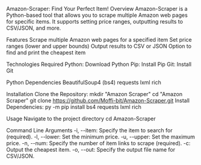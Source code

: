 
Amazon-Scraper: Find Your Perfect Item!
Overview
Amazon-Scraper is a Python-based tool that allows you to scrape multiple Amazon web pages for specific items. It supports setting price ranges, outputting results to CSV/JSON, and more.

Features
Scrape multiple Amazon web pages for a specified item
Set price ranges (lower and upper bounds)
Output results to CSV or JSON
Option to find and print the cheapest item

Technologies Required
Python: Download Python
Pip: Install Pip
Git: Install Git

Python Dependencies
BeautifulSoup4 (bs4)
requests
lxml
rich

Installation
Clone the Repository:
mkdir "Amazon Scraper"
cd "Amazon Scraper"
git clone https://github.com/Moffi-bit/Amazon-Scraper.git
Install Dependencies:
py -m pip install bs4 requests lxml rich

Usage
Navigate to the project directory
cd Amazon-Scraper

Command Line Arguments
-i, --item: Specify the item to search for (required).
-l, --lower: Set the minimum price.
-u, --upper: Set the maximum price.
-n, --num: Specify the number of item links to scrape (required).
-c: Output the cheapest item.
-o, --out: Specify the output file name for CSV/JSON.
